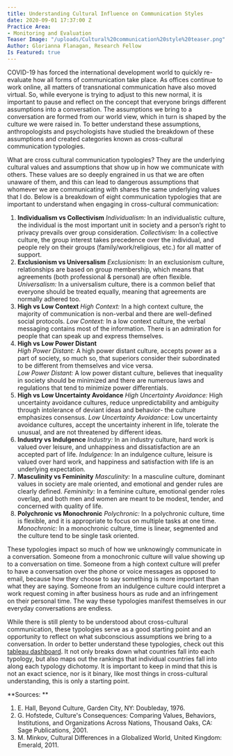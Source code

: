 ```yaml
---
title: Understanding Cultural Influence on Communication Styles
date: 2020-09-01 17:37:00 Z
Practice Area:
- Monitoring and Evaluation
Teaser Image: "/uploads/Cultural%20communication%20style%20teaser.png"
Author: Glorianna Flanagan, Research Fellow
Is Featured: true
---
```


COVID-19 has forced the international development world to quickly re-evaluate how all forms of communication take place. As offices continue to work online, all matters of transnational communication have also moved virtual. So, while everyone is trying to adjust to this new normal, it is important to pause and reflect on the concept that everyone brings different assumptions into a conversation. The assumptions we bring to a conversation are formed from our world view, which in turn is shaped by the culture we were raised in. To better understand these assumptions, anthropologists and psychologists have studied the breakdown of these assumptions and created categories known as cross-cultural communication typologies. 

What are cross cultural communication typologies? They are the underlying cultural values and assumptions that show up in how we communicate with others. These values are so deeply engrained in us that we are often unaware of them, and this can lead to dangerous assumptions that whomever we are communicating with shares the same underlying values that I do. Below is a breakdown of eight communication typologies that are important to understand when engaging in cross-cultural communication: 

1. **Individualism vs Collectivism** 
*Individualism:* In an individualistic culture, the individual is the most important unit in society and a person’s right to privacy prevails over group consideration. 
*Collectivism:* In a collective culture, the group interest takes precedence over the individual, and people rely on their groups (family/work/religious, etc.) for all matter of support.  
2. **Exclusionism vs Universalism**
*Exclusionism:* In an exclusionism culture, relationships are based on group membership, which means that agreements (both professional & personal) are often flexible. 
*Universalism:* In a universalism culture, there is a common belief that everyone should be treated equally, meaning that agreements are normally adhered too. 
3. **High vs Low Context**
*High Context:* In a high context culture, the majority of communication is non-verbal and there are well-defined social protocols. 
*Low Context:* In a low context culture, the verbal messaging contains most of the information. There is an admiration for people that can speak up and express themselves. 
4. **High vs Low Power Distant**	
*High Power Distant:* A high power distant culture, accepts power as a part of society, so much so, that superiors consider their subordinated to be different from themselves and vice versa.  
*Low Power Distant:* A low power distant culture, believes that inequality in society should be minimized and there are numerous laws and regulations that tend to minimize power differentials. 
5. **High vs Low Uncertainty Avoidance**
*High Uncertainty Avoidance:* High uncertainty avoidance cultures, reduce unpredictability and ambiguity through intolerance of deviant ideas and behavior- the culture emphasizes consensus. 
*Low Uncertainty Avoidance:* Low uncertainty avoidance cultures, accept the uncertainty inherent in life, tolerate the unusual, and are not threatened by different ideas. 
6. **Industry vs Indulgence**
*Industry:* In an industry culture, hard work is valued over leisure, and unhappiness and dissatisfaction are an accepted part of life. 
*Indulgence:* In an indulgence culture, leisure is valued over hard work, and happiness and satisfaction with life is an underlying expectation. 
7. **Masculinity vs Femininity** 
*Masculinity:* In a masculine culture, dominant values in society are male oriented, and emotional and gender rules are clearly defined. 
*Femininity:* In a feminine culture, emotional gender roles overlap, and both men and women are meant to be modest, tender, and concerned with quality of life. 
8. **Polychronic vs Monochronic**
*Polychronic:* In a polychronic culture, time is flexible, and it is appropriate to focus on multiple tasks at one time.
*Monochronic:* In a monochronic culture, time is linear, segmented and the culture tend to be single task oriented. 

These typologies impact so much of how we unknowingly communicate in a conversation. Someone from a monochronic culture will value showing up to a conversation on time. Someone from a high context culture will prefer to have a conversation over the phone or voice messages as opposed to email, because how they choose to say something is more important than what they are saying. Someone from an indulgence culture could interpret a work request coming in after business hours as rude and an infringement on their personal time. The way these typologies manifest themselves in our everyday conversations are endless. 

While there is still plenty to be understood about cross-cultural communication, these typologies serve as a good starting point and an opportunity to reflect on what subconscious assumptions we bring to a conversation. In order to better understand these typologies, check out this [tableau dashboard](https://public.tableau.com/profile/glorianna.flanagan#!/vizhome/TypologyMapsFinal/CCCTypologies). It not only breaks down what countries fall into each typology, but also maps out the rankings that individual countries fall into along each typology dichotomy. It is important to keep in mind that this is not an exact science, nor is it binary, like most things in cross-cultural understanding, this is only a starting point.  

**Sources: **
1. E. Hall, Beyond Culture, Garden City, NY: Doubleday, 1976. 
2. G. Hofstede, Culture's Consequences: Comparing Values, Behaviors, Institutions, and Organizations Across Nations, Thousand Oaks, CA: Sage Publications, 2001. 
3. M. Minkov, Cultural Differences in a Globalized World, United Kingdom: Emerald, 2011.
